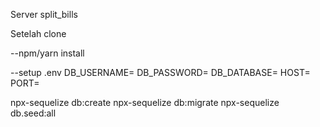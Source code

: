 Server split_bills

Setelah clone

--npm/yarn install

--setup .env
DB_USERNAME=
DB_PASSWORD=
DB_DATABASE=
HOST=
PORT=

npx-sequelize db:create
npx-sequelize db:migrate
npx-sequelize db.seed:all